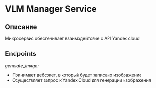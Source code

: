 # VLM Manager Service

## Описание
Микросервис обеспечивает взаимодейтсвие с API Yandex cloud.

## Endpoints
*generate_image:*
- Принимает вебсокет, в который будет записано изображение
- Осуществляет запрос к Yandex Cloud для генерации изображения
